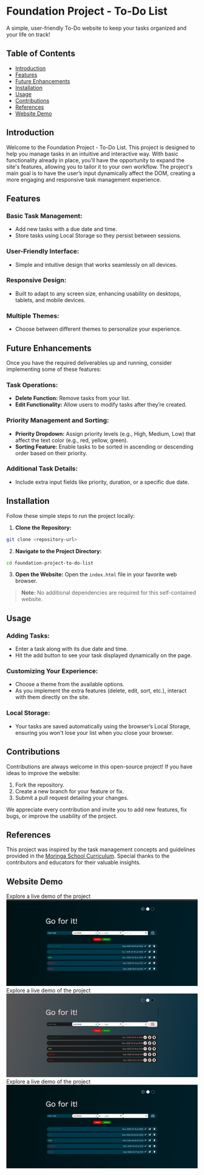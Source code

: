 # Foundation Project - To-Do List

A simple, user-friendly To-Do website to keep your tasks organized and your life on track!

## Table of Contents
- [Introduction](#introduction)
- [Features](#features)
- [Future Enhancements](#future-enhancements)
- [Installation](#installation)
- [Usage](#usage)
- [Contributions](#contributions)
- [References](#references)
- [Website Demo](#website-demo)

## Introduction
Welcome to the Foundation Project - To-Do List. This project is designed to help you manage tasks in an intuitive and interactive way. With basic functionality already in place, you'll have the opportunity to expand the site's features, allowing you to tailor it to your own workflow. The project's main goal is to have the user’s input dynamically affect the DOM, creating a more engaging and responsive task management experience.

## Features
### Basic Task Management:
- Add new tasks with a due date and time.
- Store tasks using Local Storage so they persist between sessions.

### User-Friendly Interface:
- Simple and intuitive design that works seamlessly on all devices.

### Responsive Design:
- Built to adapt to any screen size, enhancing usability on desktops, tablets, and mobile devices.

### Multiple Themes:
- Choose between different themes to personalize your experience.

## Future Enhancements
Once you have the required deliverables up and running, consider implementing some of these features:

### Task Operations:
- **Delete Function:** Remove tasks from your list.
- **Edit Functionality:** Allow users to modify tasks after they’re created.

### Priority Management and Sorting:
- **Priority Dropdown:** Assign priority levels (e.g., High, Medium, Low) that affect the text color (e.g., red, yellow, green).
- **Sorting Feature:** Enable tasks to be sorted in ascending or descending order based on their priority.

### Additional Task Details:
- Include extra input fields like priority, duration, or a specific due date.

## Installation
Follow these simple steps to run the project locally:

1. **Clone the Repository:**
  ```bash
  git clone <repository-url>
  ```
2. **Navigate to the Project Directory:**
  ```bash
  cd foundation-project-to-do-list
  ```
3. **Open the Website:**
  Open the `index.html` file in your favorite web browser.

> **Note:** No additional dependencies are required for this self-contained website.

## Usage
### Adding Tasks:
- Enter a task along with its due date and time.
- Hit the add button to see your task displayed dynamically on the page.

### Customizing Your Experience:
- Choose a theme from the available options.
- As you implement the extra features (delete, edit, sort, etc.), interact with them directly on the site.

### Local Storage:
- Your tasks are saved automatically using the browser’s Local Storage, ensuring you won't lose your list when you close your browser.

## Contributions
Contributions are always welcome in this open-source project! If you have ideas to improve the website:

1. Fork the repository.
2. Create a new branch for your feature or fix.
3. Submit a pull request detailing your changes.

We appreciate every contribution and invite you to add new features, fix bugs, or improve the usability of the project.

## References

This project was inspired by the task management concepts and guidelines provided in the [Moringa School Curriculum](https://moringa.instructure.com/courses/968/assignments/68924). Special thanks to the contributors and educators for their valuable insights.

## Website Demo
Explore a live demo of the project ![Task Manager Screenshot](/Screenshot%202025-03-16%20015859.jpg)
Explore a live demo of the project ![Task Manager Screenshot](/Screenshot%202025-03-16%20020002.jpg)
Explore a live demo of the project ![Task Manager Screenshot](/Screenshot%202025-03-16%20020030.jpg)


